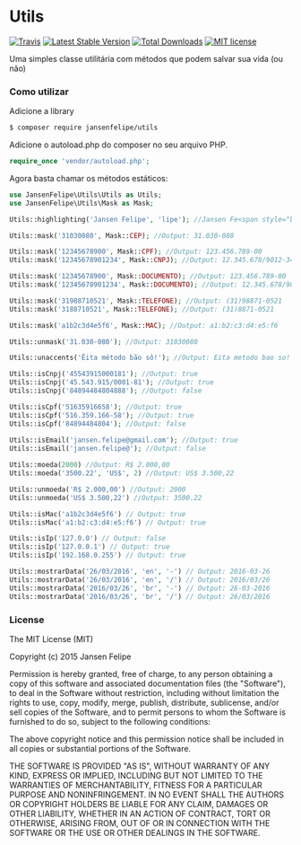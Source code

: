 # Utils

[![Travis](https://travis-ci.org/jansenfelipe/utils.svg?branch=2.0)](https://travis-ci.org/jansenfelipe/utils)
[![Latest Stable Version](http://img.shields.io/packagist/v/jansenfelipe/utils.svg?style=flat)](https://packagist.org/packages/jansenfelipe/utils)
[![Total Downloads](http://img.shields.io/packagist/dt/jansenfelipe/utils.svg?style=flat)](https://packagist.org/packages/jansenfelipe/utils)
[![MIT license](https://img.shields.io/dub/l/vibe-d.svg)](http://opensource.org/licenses/MIT)


Uma simples classe utilitária com métodos que podem salvar sua vida (ou não)

### Como utilizar

Adicione a library

```sh
$ composer require jansenfelipe/utils
```
    
Adicione o autoload.php do composer no seu arquivo PHP.

```php
require_once 'vendor/autoload.php';  
```

Agora basta chamar os métodos estáticos:

```php
use JansenFelipe\Utils\Utils as Utils;
use JansenFelipe\Utils\Mask as Mask;

Utils::highlighting('Jansen Felipe', 'lipe'); //Jansen Fe<span style="background-color:yellow; color:#000;">lipe</span>

Utils::mask('31030080', Mask::CEP); //Output: 31.030-080

Utils::mask('12345678900', Mask::CPF); //Output: 123.456.789-00
Utils::mask('12345678901234', Mask::CNPJ); //Output: 12.345.678/9012-34

Utils::mask('12345678900', Mask::DOCUMENTO); //Output: 123.456.789-00
Utils::mask('12345678901234', Mask::DOCUMENTO); //Output: 12.345.678/9012-34

Utils::mask('31988710521', Mask::TELEFONE); //Output: (31)98871-0521
Utils::mask('3188710521', Mask::TELEFONE); //Output: (31)8871-0521

Utils::mask('a1b2c3d4e5f6', Mask::MAC); //Output: a1:b2:c3:d4:e5:f6

Utils::unmask('31.030-080'); //Output: 31030080

Utils::unaccents('Êita método bão sô!'); //Output: Eita metodo bao so!   

Utils::isCnpj('45543915000181'); //Output: true
Utils::isCnpj('45.543.915/0001-81'); //Output: true
Utils::isCnpj('84894484804888'); //Output: false

Utils::isCpf('51635916658'); //Output: true
Utils::isCpf('516.359.166-58'); //Output: true
Utils::isCpf('84894484804'); //Output: false
 
Utils::isEmail('jansen.felipe@gmail.com'); //Output: true   
Utils::isEmail('jansen.felipe@'); //Output: false   

Utils::moeda(2000) //Output: R$ 2.000,00   
Utils::moeda('3500.22', 'US$', 2) //Output: US$ 3.500,22   

Utils::unmoeda('R$ 2.000,00') //Output: 2000   
Utils::unmoeda('US$ 3.500,22') //Output: 3500.22

Utils::isMac('a1b2c3d4e5f6') // Output: true
Utils::isMac('a1:b2:c3:d4:e5:f6') // Output: true

Utils::isIp('127.0.0') // Output: false
Utils::isIp('127.0.0.1') // Output: true
Utils::isIp('192.168.0.255') // Output: true

Utils::mostrarData('26/03/2016', 'en', '-') // Output: 2016-03-26
Utils::mostrarData('26/03/2016', 'en', '/') // Output: 2016/03/26
Utils::mostrarData('2016/03/26', 'br', '-') // Output: 26-03-2016
Utils::mostrarData('2016/03/26', 'br', '/') // Output: 26/03/2016
```


### License

The MIT License (MIT)

Copyright (c) 2015 Jansen Felipe

Permission is hereby granted, free of charge, to any person obtaining a copy
of this software and associated documentation files (the "Software"), to deal
in the Software without restriction, including without limitation the rights
to use, copy, modify, merge, publish, distribute, sublicense, and/or sell
copies of the Software, and to permit persons to whom the Software is
furnished to do so, subject to the following conditions:

The above copyright notice and this permission notice shall be included in
all copies or substantial portions of the Software.

THE SOFTWARE IS PROVIDED "AS IS", WITHOUT WARRANTY OF ANY KIND, EXPRESS OR
IMPLIED, INCLUDING BUT NOT LIMITED TO THE WARRANTIES OF MERCHANTABILITY,
FITNESS FOR A PARTICULAR PURPOSE AND NONINFRINGEMENT. IN NO EVENT SHALL THE
AUTHORS OR COPYRIGHT HOLDERS BE LIABLE FOR ANY CLAIM, DAMAGES OR OTHER
LIABILITY, WHETHER IN AN ACTION OF CONTRACT, TORT OR OTHERWISE, ARISING FROM,
OUT OF OR IN CONNECTION WITH THE SOFTWARE OR THE USE OR OTHER DEALINGS IN
THE SOFTWARE.
